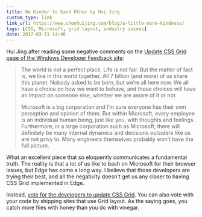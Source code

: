 ```yaml
---
title: Be Kinder to Each Other by Hui Jing
custom_type: link
link_url: https://www.chenhuijing.com/blog/a-little-more-kindness/
tags: [CSS, Microsoft, grid layout, industry issues]
date: 2017-03-31 14:46 
---
```

Hui Jing after reading some negative comments on the [Update CSS Grid page of the Windows Developer Feedback site](https://wpdev.uservoice.com/forums/257854-microsoft-edge-developer/suggestions/6514853-update-css-grid):

> The world is not a perfect place. Life is not fair. But the matter of fact is, we live in this world together. All 7 billion (and more) of us share this planet. Nobody asked to be born, but we’re all here now. We all have a choice on how we want to behave, and these choices will have an impact on someone else, whether we are aware of it or not.
> 
> Microsoft is a big corporation and I’m sure everyone has their own perception and opinion of them. But within Microsoft, every employee is an individual human being, just like you, with thoughts and feelings. Furthermore, in a large corporation such as Microsoft, there will definitely be many internal dynamics and decisions outsiders like us are not privy to. Many engineers themselves probably won’t have the full picture.

What an excellent piece that so eloquently communicates a fundamental truth. The reality is that a lot of us like to bash on Microsoft for their browser issues, but Edge has come a long way. I believe that those developers are trying their best, and all the negativity doesn't get us any closer to having CSS Grid implemented in Edge. 

Instead, [vote for the developers to update CSS Grid](https://wpdev.uservoice.com/forums/257854-microsoft-edge-developer/suggestions/6514853-update-css-grid). You can also vote with your code by shipping sites that use Grid layout. As the saying goes, you catch more flies with honey than you do with vinegar.